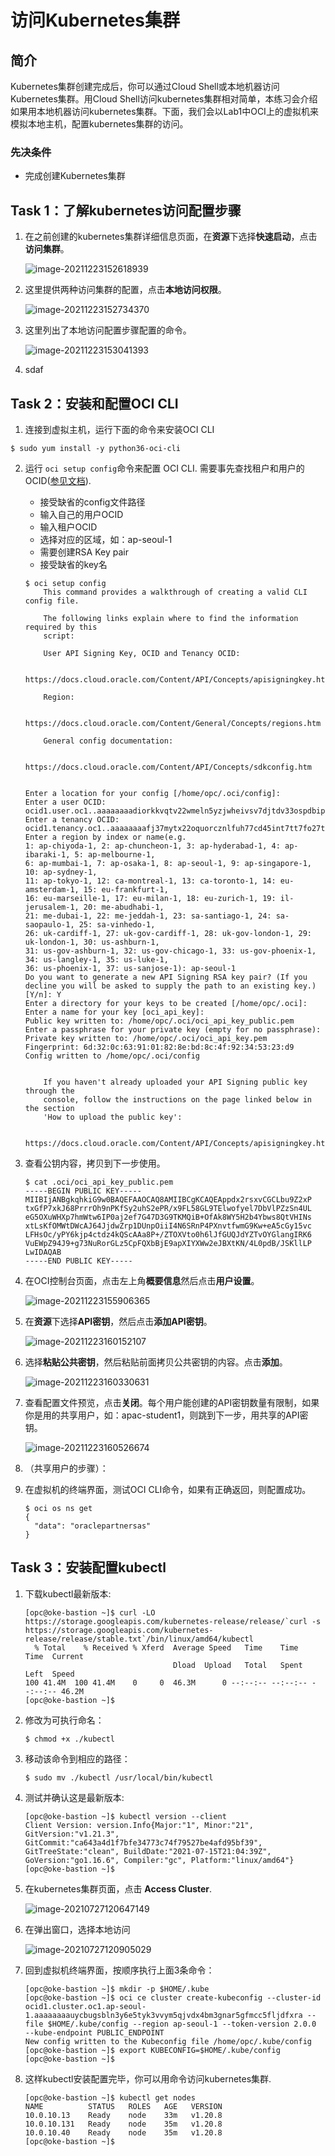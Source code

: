 # 访问Kubernetes集群

## 简介

Kubernetes集群创建完成后，你可以通过Cloud Shell或本地机器访问Kubernetes集群。用Cloud Shell访问kubernetes集群相对简单，本练习会介绍如果用本地机器访问kubernetes集群。下面，我们会以Lab1中OCI上的虚拟机来模拟本地主机，配置kubernetes集群的访问。

### 先决条件
- 完成创建Kubernetes集群



## Task 1：了解kubernetes访问配置步骤

1. 在之前创建的kubernetes集群详细信息页面，在**资源**下选择**快速启动**，点击**访问集群**。

    ![image-20211223152618939](images/image-20211223152618939.png)

2. 这里提供两种访问集群的配置，点击**本地访问权限**。

    ![image-20211223152734370](images/image-20211223152734370.png)

3. 这里列出了本地访问配置步骤配置的命令。

    ![image-20211223153041393](images/image-20211223153041393.png)

4. sdaf

## Task 2：安装和配置OCI CLI

1. 连接到虚拟主机，运行下面的命令来安装OCI CLI

```
$ sudo yum install -y python36-oci-cli
```




2. 运行 `oci setup config`命令来配置 OCI CLI. 需要事先查找租户和用户的OCID([参见文档](https://docs.oracle.com/en-us/iaas/Content/API/Concepts/apisigningkey.htm#five)). 

   - 接受缺省的config文件路径
   - 输入自己的用户OCID
   - 输入租户OCID
   - 选择对应的区域，如：ap-seoul-1
   - 需要创建RSA Key pair
   - 接受缺省的key名

   ```
   $ oci setup config
       This command provides a walkthrough of creating a valid CLI config file.
   
       The following links explain where to find the information required by this
       script:
   
       User API Signing Key, OCID and Tenancy OCID:
   
           https://docs.cloud.oracle.com/Content/API/Concepts/apisigningkey.htm#Other
   
       Region:
   
           https://docs.cloud.oracle.com/Content/General/Concepts/regions.htm
   
       General config documentation:
   
           https://docs.cloud.oracle.com/Content/API/Concepts/sdkconfig.htm
   
   
   Enter a location for your config [/home/opc/.oci/config]: 
   Enter a user OCID: ocid1.user.oc1..aaaaaaaadiorkkvqtv22wmeln5yzjwheivsv7djtdv33ospdbipgppgazs4q
   Enter a tenancy OCID: ocid1.tenancy.oc1..aaaaaaaafj37mytx22oquorcznlfuh77cd45int7tt7fo27tuejsfqbybzrq
   Enter a region by index or name(e.g.
   1: ap-chiyoda-1, 2: ap-chuncheon-1, 3: ap-hyderabad-1, 4: ap-ibaraki-1, 5: ap-melbourne-1,
   6: ap-mumbai-1, 7: ap-osaka-1, 8: ap-seoul-1, 9: ap-singapore-1, 10: ap-sydney-1,
   11: ap-tokyo-1, 12: ca-montreal-1, 13: ca-toronto-1, 14: eu-amsterdam-1, 15: eu-frankfurt-1,
   16: eu-marseille-1, 17: eu-milan-1, 18: eu-zurich-1, 19: il-jerusalem-1, 20: me-abudhabi-1,
   21: me-dubai-1, 22: me-jeddah-1, 23: sa-santiago-1, 24: sa-saopaulo-1, 25: sa-vinhedo-1,
   26: uk-cardiff-1, 27: uk-gov-cardiff-1, 28: uk-gov-london-1, 29: uk-london-1, 30: us-ashburn-1,
   31: us-gov-ashburn-1, 32: us-gov-chicago-1, 33: us-gov-phoenix-1, 34: us-langley-1, 35: us-luke-1,
   36: us-phoenix-1, 37: us-sanjose-1): ap-seoul-1
   Do you want to generate a new API Signing RSA key pair? (If you decline you will be asked to supply the path to an existing key.) [Y/n]: Y
   Enter a directory for your keys to be created [/home/opc/.oci]: 
   Enter a name for your key [oci_api_key]: 
   Public key written to: /home/opc/.oci/oci_api_key_public.pem
   Enter a passphrase for your private key (empty for no passphrase): 
   Private key written to: /home/opc/.oci/oci_api_key.pem
   Fingerprint: 6d:32:0c:63:91:01:82:8e:bd:8c:4f:92:34:53:23:d9
   Config written to /home/opc/.oci/config
   
   
       If you haven't already uploaded your API Signing public key through the
       console, follow the instructions on the page linked below in the section
       'How to upload the public key':
   
           https://docs.cloud.oracle.com/Content/API/Concepts/apisigningkey.htm#How2
   
   ```

3. 查看公钥内容，拷贝到下一步使用。

   ```
   $ cat .oci/oci_api_key_public.pem 
   -----BEGIN PUBLIC KEY-----
   MIIBIjANBgkqhkiG9w0BAQEFAAOCAQ8AMIIBCgKCAQEAppdx2rsxvCGCLbu9Z2xP
   txGfP7xkJ68PrrrOh9nPKfSy2uhS2ePR/x9FL58GL9TElwofyel7DbVlPZzSn4UL
   eG5OXuWHXp7hmWtw6IP0aj2ef7G47D3G9TKMQiB+OfAk8WY5H2b4Ybws8QtVHINs
   xtLsKfOMWtDWcAJ64JjdwZrp1DUnpOiiI4N6SRnP4PXnvtfwmG9Kw+eA5cGy15vc
   LFHsOc/yPY6kjp4ctdz4kQScAAa8P+/ZTOXVto0h6lJfGUQJdYZTvOYGlangIRK6
   VuEWpZ94J9+g73NuRorGLz5CpFQXbBjE9apXIYXWw2eJBXtKN/4L0pdB/JSKllLP
   LwIDAQAB
   -----END PUBLIC KEY-----
   ```

4. 在OCI控制台页面，点击左上角**概要信息**然后点击**用户设置**。

   ![image-20211223155906365](images/image-20211223155906365.png)

5. 在**资源**下选择**API密钥**，然后点击**添加API密钥**。

   ![image-20211223160152107](images/image-20211223160152107.png)

6. 选择**粘贴公共密钥**，然后粘贴前面拷贝公共密钥的内容。点击**添加**。

   ![image-20211223160330631](images/image-20211223160330631.png)

7. 查看配置文件预览，点击**关闭**。每个用户能创建的API密钥数量有限制，如果你是用的共享用户，如：apac-student1，则跳到下一步，用共享的API密钥。

   ![image-20211223160526674](images/image-20211223160526674.png)

8. （共享用户的步骤）：

9. 在虚拟机的终端界面，测试OCI CLI命令，如果有正确返回，则配置成功。

   ```
   $ oci os ns get
   {
     "data": "oraclepartnersas"
   }
   ```



## Task 3：安装配置kubectl 

1. 下载kubectl最新版本:

   ```
   [opc@oke-bastion ~]$ curl -LO https://storage.googleapis.com/kubernetes-release/release/`curl -s https://storage.googleapis.com/kubernetes-release/release/stable.txt`/bin/linux/amd64/kubectl
     % Total    % Received % Xferd  Average Speed   Time    Time     Time  Current
                                    Dload  Upload   Total   Spent    Left  Speed
   100 41.4M  100 41.4M    0     0  46.3M      0 --:--:-- --:--:-- --:--:-- 46.2M
   [opc@oke-bastion ~]$ 
   ```

2. 修改为可执行命名：

   ```
   $ chmod +x ./kubectl
   ```

3. 移动该命令到相应的路径：

   ```
   $ sudo mv ./kubectl /usr/local/bin/kubectl
   ```

4. 测试并确认这是最新版本:

   ```
   [opc@oke-bastion ~]$ kubectl version --client
   Client Version: version.Info{Major:"1", Minor:"21", GitVersion:"v1.21.3", GitCommit:"ca643a4d1f7bfe34773c74f79527be4afd95bf39", GitTreeState:"clean", BuildDate:"2021-07-15T21:04:39Z", GoVersion:"go1.16.6", Compiler:"gc", Platform:"linux/amd64"}
   [opc@oke-bastion ~]$
   ```

5. 在kubernetes集群页面，点击 **Access Cluster**.

   ![image-20210727120647149](images/image-20210727120647149.png)

   

6. 在弹出窗口，选择本地访问

   ![image-20210727120905029](images/image-20210727120905029.png)

7. 回到虚拟机终端界面，按顺序执行上面3条命令：

   ```
   [opc@oke-bastion ~]$ mkdir -p $HOME/.kube
   [opc@oke-bastion ~]$ oci ce cluster create-kubeconfig --cluster-id ocid1.cluster.oc1.ap-seoul-1.aaaaaaaauycbugsbln3y6e5tyk3vvym5qjvdx4bm3gnar5gfmcc5fljdfxra --file $HOME/.kube/config --region ap-seoul-1 --token-version 2.0.0  --kube-endpoint PUBLIC_ENDPOINT
   New config written to the Kubeconfig file /home/opc/.kube/config
   [opc@oke-bastion ~]$ export KUBECONFIG=$HOME/.kube/config
   [opc@oke-bastion ~]$
   ```

   

9. 这样kubectl安装配置完毕，你可以用命令访问kubernetes集群.

   ```
   [opc@oke-bastion ~]$ kubectl get nodes
   NAME          STATUS   ROLES   AGE   VERSION
   10.0.10.13    Ready    node    33m   v1.20.8
   10.0.10.131   Ready    node    35m   v1.20.8
   10.0.10.40    Ready    node    35m   v1.20.8
   [opc@oke-bastion ~]$ 
   ```



   